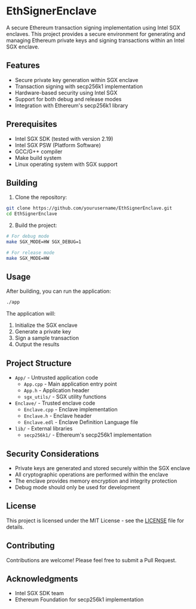 # EthSignerEnclave

A secure Ethereum transaction signing implementation using Intel SGX enclaves. This project provides a secure environment for generating and managing Ethereum private keys and signing transactions within an Intel SGX enclave.

## Features

- Secure private key generation within SGX enclave
- Transaction signing with secp256k1 implementation
- Hardware-based security using Intel SGX
- Support for both debug and release modes
- Integration with Ethereum's secp256k1 library

## Prerequisites

- Intel SGX SDK (tested with version 2.19)
- Intel SGX PSW (Platform Software)
- GCC/G++ compiler
- Make build system
- Linux operating system with SGX support

## Building

1. Clone the repository:
```bash
git clone https://github.com/yourusername/EthSignerEnclave.git
cd EthSignerEnclave
```

2. Build the project:
```bash
# For debug mode
make SGX_MODE=HW SGX_DEBUG=1

# For release mode
make SGX_MODE=HW
```

## Usage

After building, you can run the application:
```bash
./app
```

The application will:
1. Initialize the SGX enclave
2. Generate a private key
3. Sign a sample transaction
4. Output the results

## Project Structure

- `App/` - Untrusted application code
  - `App.cpp` - Main application entry point
  - `App.h` - Application header
  - `sgx_utils/` - SGX utility functions
- `Enclave/` - Trusted enclave code
  - `Enclave.cpp` - Enclave implementation
  - `Enclave.h` - Enclave header
  - `Enclave.edl` - Enclave Definition Language file
- `lib/` - External libraries
  - `secp256k1/` - Ethereum's secp256k1 implementation

## Security Considerations

- Private keys are generated and stored securely within the SGX enclave
- All cryptographic operations are performed within the enclave
- The enclave provides memory encryption and integrity protection
- Debug mode should only be used for development

## License

This project is licensed under the MIT License - see the [LICENSE](LICENSE) file for details.

## Contributing

Contributions are welcome! Please feel free to submit a Pull Request.

## Acknowledgments

- Intel SGX SDK team
- Ethereum Foundation for secp256k1 implementation 
